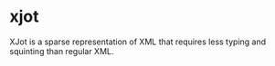 # xjot

XJot is a sparse representation of XML that requires less typing and squinting than regular XML.

